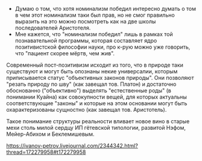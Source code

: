 - Думаю о том, что хотя номинализм победил интересно думать о том в чем этот номинализм таки был прав, но не смог правильно выразить на это можно посмотреть как на две школы последователей Аристотеля.
- Мне кажется, что "номинализм победил" лишь в рамках той познавательной программы, которая составляет ядро позитивистской философии науки, про к-рую можно уже говорить, что "пациент скорее мёртв, чем жив".

Современный пост-позитивизм исходит из того, что в природе таки существуют и могут быть опознаны некие универсалии, которым приписывается статус "объективных законов природы". Они позволяют "резать природу по шву" (как завещал тов. Платон) и достаточно обоснованно ("объективно") выделять "естественные роды" (в понимании Куайна) как совокупности вещей, для которых актуальны соответствующие "законы" и которые на этом основании могут быть охарактеризованы сущностно (как завещал тов. Аристотель).

Такое понимание структуры реальности вливает новое вино в старые мехи столь милой сердцу ИП гётевской типологии, развитой Нэфом, Мейер-Абихом и Беклемишевым.

https://ivanov-petrov.livejournal.com/2344342.html?thread=172279958#t172279958